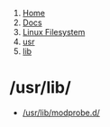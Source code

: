 <!-- -
Title: /usr/lib/
First Published: 2014-07-12
- -->

<ol class="breadcrumb" itemprop="breadcrumb">
    <li><a href="/">Home</a></li>
    <li><a href="/docs/">Docs</a></li>
    <li><a href="/docs/lfs/">Linux Filesystem</a></li>
    <li><a href="/docs/lfs/usr/">usr</a></li>
    <li><a href="/docs/lfs/usr/lib/">lib</a></li>
</ol>

/usr/lib/
=========

*   [/usr/lib/modprobe.d/](/docs/lfs/usr/lib/modprobe.d/)
